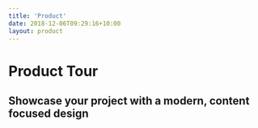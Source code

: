 ```yaml
---
title: 'Product'
date: 2018-12-06T09:29:16+10:00
layout: product
---
```


# Product Tour

## Showcase your project with a modern, content focused design
